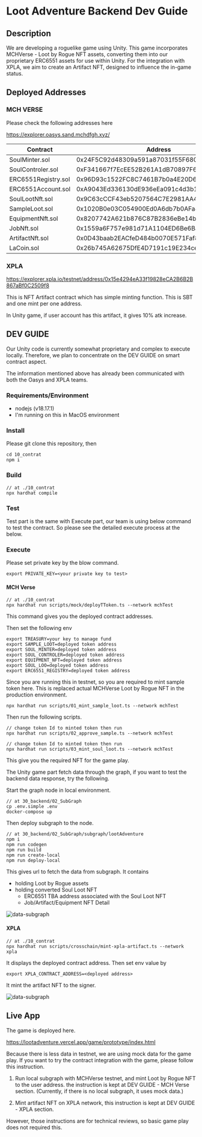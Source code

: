# Loot Adventure Backend Dev Guide

## Description

We are developing a roguelike game using Unity. This game incorporates MCHVerse - Loot by Rogue NFT assets, converting them into our proprietary ERC6551 assets for use within Unity. For the integration with XPLA, we aim to create an Artifact NFT, designed to influence the in-game status.

## Deployed Addresses

### MCH VERSE

Please check the following addresses here

https://explorer.oasys.sand.mchdfgh.xyz/

Contract | Address
----|-----
SoulMinter.sol|0x24F5C92d48309a591a87031f55F6802F53189cC3
SoulControler.sol|0xF341667f7EcEE52B261A1dB70897F636aAb5A9cb
ERC6551Registry.sol|0x96D93c1522FC8C7461B7b0a4E20D67FcD9b5f4Ce
ERC6551Account.sol |0xA9043Ed336130dE936eEa091c4d3b1bE8c418c13
SoulLootNft.sol    |0x9C63cCCF43eb5207564C7E2981AA4FD4F2cCD9D3
SampleLoot.sol     |0x1020B0e03C054900Ed0A6db7b0AFa82a38934E19
EquipmentNft.sol   |0x8207742A621b876C87B2836eBe14bDf11cC88Ef7
JobNft.sol         |0x1559a6F757e981d71A1104ED6Be6Bac970727D81
ArtifactNft.sol    |0x0D43baab2EACfeD484b0070E571Faf886Fab5A45
LaCoin.sol         |0x26b745A62675DfE4D7191c19E234cebDad40CcAB

### XPLA

https://explorer.xpla.io/testnet/address/0x15e4294eA33f19828eCA2B6B2B867aBf0C2509f8

This is NFT Artifact contract which has simple minting function.
This is SBT and one mint per one address.

In Unity game, if user account has this artifact, it gives 10% atk increase.

## DEV GUIDE

Our Unity code is currently somewhat proprietary and complex to execute locally. Therefore, we plan to concentrate on the DEV GUIDE on smart contract aspect.

The information mentioned above has already been communicated with both the Oasys and XPLA teams.

### Requirements/Environment
- nodejs (v18.17.1)
- I'm running on this in MacOS environment

### Install

Please git clone this repository, then

```
cd 10_contrat
npm i
```

### Build

```
// at ./10_contrat
npx hardhat compile
```

### Test

Test part is the same with Execute part, our team is using below command to test the contract.
So please see the detailed execute process at the below.

### Execute

Please set private key by the blow command.

```
export PRIVATE_KEY=<your private key to test>
```

#### MCH Verse
```
// at ./10_contrat
npx hardhat run scripts/mock/deployTToken.ts --network mchTest
```

This command gives you the deployed contract addresses.

Then set the following env

```
export TREASURY=your key to manage fund
export SAMPLE_LOOT=deployed token address
export SOUL_MINTER=deployed token address
export SOUL_CONTROLER=deployed token address
export EQUIPMENT_NFT=deployed token address
export SOUL_LOO=deployed token address
export ERC6551_REGISTRY=deployed token address
```

Since you are running this in testnet, so you are required to mint sample token here. This is replaced actual MCHVerse Loot by Rogue NFT in the production environment.

```
npx hardhat run scripts/01_mint_sample_loot.ts --network mchTest
```

Then run the following scripts.

```
// change token Id to minted token then run
npx hardhat run scripts/02_approve_sample.ts --network mchTest

// change token Id to minted token then run
npx hardhat run scripts/03_mint_soul_loot.ts --network mchTest
```

This give you the required NFT for the game play.

The Unity game part fetch data through the graph, if you want to test the backend data response, try the following.

Start the graph node in local environment.

```
// at 30_backend/02_SubGraph
cp .env.simple .env
docker-compose up
```

Then deploy subgraph to the node.
```
// at 30_backend/02_SubGraph/subgraph/lootAdventure
npm i
npm run codegen
npm run build
npm run create-local
npm run deploy-local
```

This gives url to fetch the data from subgraph. It contains 
- holding Loot by Rogue assets
- holding converted Soul Loot NFT
  - ERC6551 TBA address associated with the Soul Loot NFT
  - Job/Artifact/Equipment NFT Detail

![data-subgraph](./images/data-subgraph.png)

#### XPLA

```
// at ./10_contrat
npx hardhat run scripts/crosschain/mint-xpla-artifact.ts --network xpla
```

It displays the deployed contract address.
Then set env value by

```
export XPLA_CONTRACT_ADDRESS=<deployed address>
```

It mint the artifact NFT to the signer.

![data-subgraph](./images/exp.png)


## Live App

The game is deployed here.

https://lootadventure.vercel.app/game/prototype/index.html

Because there is less data in testnet, we are using mock data for the game play.
If you want to try the contract integration with the game, please follow this instruction.

1. Run local subgraph with MCHVerse testnet, and mint Loot by Rogue NFT to the user address. the instruction is kept at DEV GUIDE - MCH Verse section. (Currently, if there is no local subgraph, it uses mock data.)

2. Mint artifact NFT on XPLA network, this instruction is kept at DEV GUIDE - XPLA section.

However, those instructions are for technical reviews, so basic game play does not required this.
